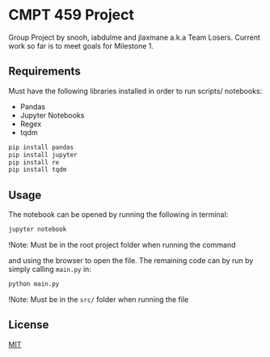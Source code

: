 # CMPT 459 Project

Group Project by snooh, iabdulme and jlaxmane a.k.a Team Losers. Current work so far is to meet goals for Milestone 1.

## Requirements

Must have the following libraries installed in order to run scripts/ notebooks:
 - Pandas
 - Jupyter Notebooks
 - Regex
 - tqdm

```bash
pip install pandas
pip install jupyter
pip install re
pip install tqdm
```

## Usage

The notebook can be opened by running the following in terminal:
```bash
jupyter notebook
```
!Note: Must be in the root project folder when running the command

and using the browser to open the file.
The remaining code can by run by simply calling `main.py` in:
```bash
python main.py
```
!Note: Must be in the `src/` folder when running the file

## License
[MIT](https://choosealicense.com/licenses/mit/)